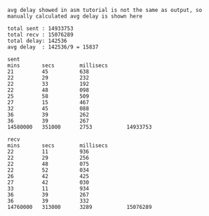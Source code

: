 `avg delay showed in asm tutorial is not the same as output, so manually calculated avg delay is shown here`
 ```
total sent : 14933753
total recv : 15076289
total delay: 142536
avg delay  : 142536/9 = 15837
```
```
sent
mins       secs        millisecs
21         45          638
22         29          232
22         33          192
22         48          098
25         58          509
27         15          467
32         45          088
36         39          262
36         39          267
14580000   351000      2753           14933753
```
```
recv
mins       secs        millisecs
22         11          936
22         29          256
22         48          075
22         52          034
26         42          425
27         42          030
33         11          934
36         39          267
36         39          332
14760000   313000      3289           15076289
```